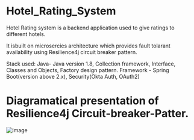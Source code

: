 # Hotel_Rating_System

Hotel Rating system is a backend application used to give ratings to different hotels.

It isbuilt on microsercies architecture which provides fault tolarant availability using Resilience4j circuit breaker pattern.

Stack used:
Java- Java version 1.8, Collection framework, Interface, Classes and Objects, Factory design pattern.
Framework - Spring Boot(version above 2.x), Security(Okta Auth, OAuth2)

# Diagramatical presentation of Resilience4j Circuit-breaker-Patter.

![image](https://github.com/shubhdixit1697/Hotel_Rating_System/assets/63396559/414fb57e-4d77-4257-8963-e59b892bd5a4)
